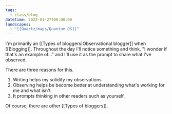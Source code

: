 ```yaml
---
tags:
  - class/blog
datetime: 2022-01-27T00:00:00
landscapes:
  - "[[Quartz/maps/Quantum OS]]"
---
```


I'm primarily an [[Types of bloggers|Observational blogger]] when [[Blogging]]. Throughout the day I'll notice something and think, "I wonder if that's an example of..." and I'll use it as the prompt to share what I've observed.

There are three reasons for this.

1. Writing helps my solidify my observations
2. Observing helps be become better at understanding what's working for me and what isn't
3. It prompts thinking in other readers such as yourself.

Of course, there are other [[Types of bloggers]].